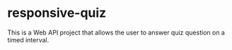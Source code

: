 # responsive-quiz
This is a Web API project that allows the user to answer quiz question on a timed interval.
